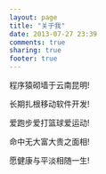 ```yaml
---
layout: page
title: "关于我"
date: 2013-07-27 23:39
comments: true
sharing: true
footer: true
---
```

程序猿砌墙于云南昆明!

长期扎根移动软件开发!

爱跑步爱打篮球爱运动!

命中无大富大贵之面相!

愿健康与平淡相随一生!
